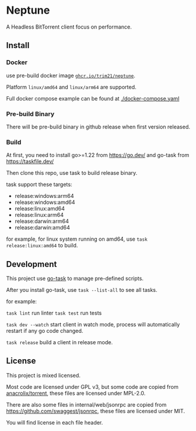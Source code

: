 # Neptune

A Headless BitTorrent client focus on performance.

## Install

### Docker

use pre-build docker
image [`ghcr.io/trim21/neptune`](https://github.com/trim21/neptune/pkgs/container/neptune).

Platform `linux/amd64` and `linux/arm64` are supported.

Full docker compose example can be found at [./docker-compose.yaml](./etc/example/)

### Pre-build Binary

There will be pre-build binary in github release when first version released.

### Build

At first, you need to install go>=1.22 from <https://go.dev/> and go-task
from https://taskfile.dev/

Then clone this repo, use task to build release binary.

task support these targets:

- release:windows:arm64
- release:windows:amd64
- release:linux:amd64
- release:linux:arm64
- release:darwin:arm64
- release:darwin:amd64

for example, for linux system running on amd64, use `task release:linux:amd64` to build.

## Development

This project use [go-task](https://taskfile.dev/) to manage pre-defined scripts.

After you install go-task, use `task --list-all` to see all tasks.

for example:

`task lint` run linter
`task test` run tests

`task dev --watch` start client in watch mode, process will automatically restart if any go code
changed.

`task release` build a client in release mode.

## License

This project is mixed licensed.

Most code are licensed under GPL v3,
but some code are copied from [anacrolix/torrent](https://github.com/anacrolix/torrent), these files are licensed under MPL-2.0.

There are also some files in internal/web/jsonrpc are copied from <https://github.com/swaggest/jsonrpc>, these files are licensed under MIT.

You will find license in each file header.
